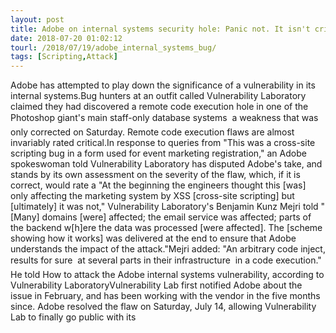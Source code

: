 ```yaml
---
layout: post
title: Adobe on internal systems security hole: Panic not. It isn't critical
date: 2018-07-20 01:02:12
tourl: /2018/07/19/adobe_internal_systems_bug/
tags: [Scripting,Attack]
---
```

Adobe has attempted to play down the significance of a vulnerability in its internal systems.Bug hunters at an outfit called Vulnerability Laboratory claimed they had discovered a remote code execution hole in one of the Photoshop giant's main staff-only database systems  a weakness that was only corrected on Saturday. Remote code execution flaws are almost invariably rated critical.In response to queries from "This was a cross-site scripting bug in a form used for event marketing registration," an Adobe spokeswoman told Vulnerability Laboratory has disputed Adobe's take, and stands by its own assessment on the severity of the flaw, which, if it is correct, would rate a "At the beginning the engineers thought this [was] only affecting the marketing system by XSS [cross-site scripting] but [ultimately] it was not," Vulnerability Laboratory's Benjamin Kunz Mejri told "[Many] domains [were] affected; the email service was affected; parts of the backend w[h]ere the data was processed [were affected]. The [scheme showing how it works] was delivered at the end to ensure that Adobe understands the impact of the attack."Mejri added: "An arbitrary code inject, results for sure  at several parts in their infrastructure  in a code execution." He told How to attack the Adobe internal systems vulnerability, according to Vulnerability LaboratoryVulnerability Lab first notified Adobe about the issue in February, and has been working with the vendor in the five months since. Adobe resolved the flaw on Saturday, July 14, allowing Vulnerability Lab to finally go public with its 